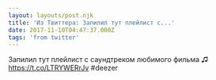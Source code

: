 ```yaml
---
layout: layouts/post.njk
title: 'Из Твиттера: Запилил тут плейлист с...'
date: 2017-11-10T04:47:37.000Z
tags: 'from twitter'
---
```



Запилил тут плейлист с саундтреком любимого фильма ♫ https://t.co/LTRYWERrJv #deezer
